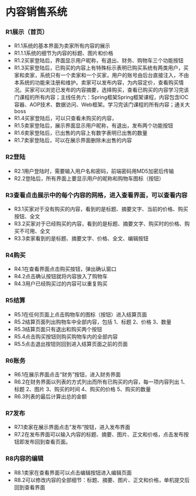 # 内容销售系统

### R1展示（首页）
- R1.1系统的基本界面为卖家所有内容的展示
- R1.1.1系统的细节为内容的标题、图片和价格
- R1.2买家登陆后，界面显示用户昵称，有退出、财务、购物车三个功能按钮
- R1.3买家登陆后，已购买的内容上有特殊标示表明已购买系统有两类用户，买家和卖家，系统只有一个卖家和一个买家，用户的账号由后台直接注入，不由本系统的功能来注册和维护。卖家可以发布内容，为内容定价，查看购买情况。买家可以浏览已发布的内容摘要，选择购买，查看已购买的内容学习完该门课程的所有内容；主线任务六：Spring框架Spring框架课程，内容包含lOC容器、AOP技术、数据访问、Web框架。学习完该门课程的所有内容；通关大boss
- R1.4买家登陆后，可以只查看未购买的内容，
- R1.5卖家登陆后，展示界面显示用户昵称，有退出，发布两个功能按钮
- R1.6卖家登陆后，已出售的内容上有数字表明已出售的数量
- R1.7卖家登陆后，可以在展示界面删除未出售的内容

### R2登陆
- R2.1用户登陆时，需要输入用户名和密码，前端密码用MD5加密后传输
- R2.2登陆后，所有界面上要显示用户的昵称和购物车图标（按钮）

### R3查看点击展示中的每个内容的网格，进入查看界面，可以查看内容
- R3.1买家对于没有购买的内容，看到的是标题、摘要文字、当前的价格、购买按钮、全文
- R3.2买家对于已经购买的内容，看到的是标题、摘要文字、购买时的价格、购买不可用、全文
- R3.3卖家看到的是标题、摘要文字、价格、全文、编辑按钮

### R4购买
- R4.1在查看界面点击购买按钮，弹出确认窗口
- R4.2点击确认按钮就将内容放入了购物车
- R4.3用户已经购买过的内容可以重复购买

### R5结算
- R5.1在任何页面上点击购物车的图标（按钮）进入结算页面
- R5.2结算页面列出购物车中全部内容，包括    1、标题    2、价格    3、数量
- R5.3结算页面只有退出和购买两个按钮
- R5.4点击购买按钮则购买购物车内的全部内容
- R5.5点击退出按钮则回到进入结算页面之前的页面

### R6账务
- R6.1在展示界面点击“财务”按钮，进入财务界面
- R6.2在财务界面以列表的方式列出而所有已购买的内容，每一项内容列出    1、标题    2、图片    3、购买的时间    4、购买的价格    5、购买的数量
- R6.3列表的最后计算出总的金额

### R7发布
- R7.1卖家在展示界面点击”发布“按钮，进入发布界面
- R7.2在发布界面可以输入内容的标题、摘要、图片、正文和价格，点击发布按钮即发布回到查看页面。

### R8内容的编辑
- R8.1卖家在查看界面可以点击编辑按钮进入编辑页面
- R8.2可以修改内容的全部细节：标题、摘要、图片、正文和价格，单机提交后回到查看界面